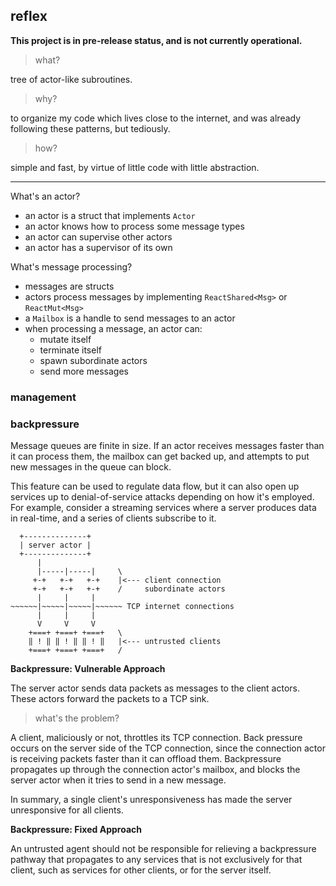 
## reflex

**This project is in pre-release status, and is not currently operational.**

> what?

 tree of actor-like subroutines. 

> why?

to organize my code which lives close to the internet, and was already following
these patterns, but tediously.

> how?

simple and fast, by virtue of little code with little abstraction.

--- 

What's an actor?

- an actor is a struct that implements `Actor`
- an actor knows how to process some message types
- an actor can supervise other actors
- an actor has a supervisor of its own

What's message processing?

- messages are structs
- actors process messages by implementing `ReactShared<Msg>` or `ReactMut<Msg>`
- a `Mailbox` is a handle to send messages to an actor
- when processing a message, an actor can:
    - mutate itself
    - terminate itself
    - spawn subordinate actors
    - send more messages

### management



### backpressure

Message queues are finite in size. If an actor receives messages faster than it 
can process them, the mailbox can get backed up, and attempts to put new messages
in the queue can block.

This feature can be used to regulate data flow, but it can also open up services 
up to denial-of-service attacks depending on how it's employed. For example, consider
a streaming services where a server produces data in real-time, and a series of 
clients subscribe to it.

```
  +--------------+
  | server actor |
  +--------------+
      |
      |-----|-----|     \
     +-+   +-+   +-+    |<--- client connection
     +-+   +-+   +-+    /     subordinate actors
      |     |     |
~~~~~~|~~~~~|~~~~~|~~~~~~ TCP internet connections
      |     |     |
      V     V     V
    +===+ +===+ +===+   \
    ‖ ! ‖ ‖ ! ‖ ‖ ! ‖   |<--- untrusted clients
    +===+ +===+ +===+   /
```

**Backpressure: Vulnerable Approach**

The server actor sends data packets as messages to the client actors. These actors
forward the packets to a TCP sink.

> what's the problem?

A client, maliciously or not, throttles its TCP connection. Back pressure occurs 
on the server side of the TCP connection, since the connection actor is receiving
packets faster than it can offload them. Backpressure propagates up through the
connection actor's mailbox, and blocks the server actor when it tries to send in
a new message. 

In summary, a single client's unresponsiveness has made the server unresponsive
for all clients.

**Backpressure: Fixed Approach**

An untrusted agent should not be responsible for relieving a backpressure pathway 
that propagates to any services that is not exclusively for that client, such
as services for other clients, or for the server itself.


